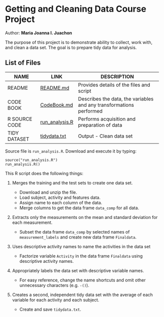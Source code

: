 
# Getting and Cleaning Data Course Project
Author: **Maria Joanna I. Juachon**

The purpose of this project is to demonstrate ability to collect, work with, and clean a data set. The goal is to prepare tidy data for analysis. 

## List of Files


| NAME  | LINK | DESCRIPTION | 
| ------------- | ------------- | ------------- |
| README  |  [README.md](https://github.com/mjchn/Getting_Cleaning_Data/blob/master/README.md)  | Provides details of the files and script  |
| CODE BOOK  |  [CodeBook.md](https://github.com/mjchn/Getting_Cleaning_Data/blob/master/CodeBook.md)  | Describes the data, the variables and any transformations performed  |
| R SOURCE CODE  |  [run_analysis.R](https://github.com/mjchn/Getting_Cleaning_Data/blob/master/run_analysis.R)  |  Performs acquisition and preparation of data  |
| TIDY DATASET  |  [tidydata.txt](https://github.com/mjchn/Getting_Cleaning_Data/blob/master/tidydata.txt)  | Output - Clean data set  |  

Source file is ```run_analysis.R```.  Download and execute it by typing:
```
source("run_analysis.R")
run_analysis.R()
```
This R script does the following things:

1. Merges the training and the test sets to create one data set.
    + Download and unzip the file.
    + Load subject, activity and features data.
    + Assign name to each column of the data.
    + Merge columns to get the data frame ```data_comp``` for all data.

2. Extracts only the measurements on the mean and standard deviation for each measurement.
    + Subset the data frame ```data_comp``` by selected names of ```measurement_labels``` and create new data frame ```Finaldata```.

3. Uses descriptive activity names to name the activities in the data set
    + Factorize variable ```Activity``` in the data frame ```Finaldata``` using descriptive activity names.

4. Appropriately labels the data set with descriptive variable names.
    + For easy reference, change the name shortcuts and omit other unnecessary characters (e.g. ```-()```).

5. Creates a second, independent tidy data set with the average of each variable for each activity and each subject.
    + Create and save ```tidydata.txt```.

